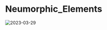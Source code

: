 # Neumorphic_Elements
 
![2023-03-29](https://user-images.githubusercontent.com/111579457/228613247-25ce5a33-105b-4189-b436-8c5cd28e6516.png)
